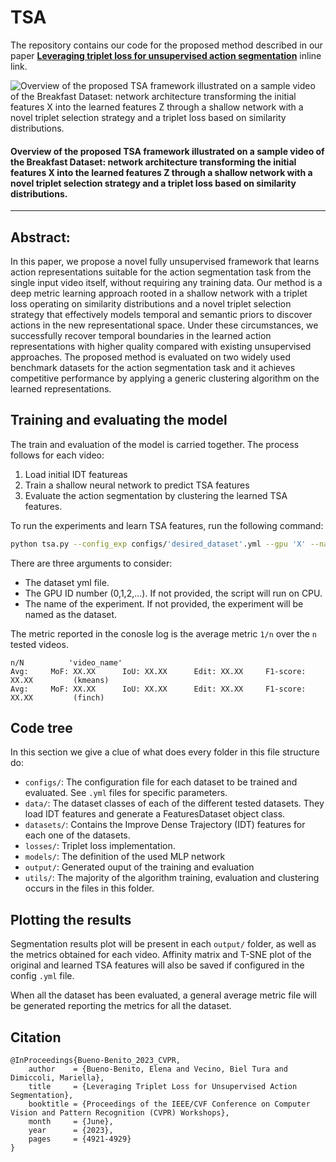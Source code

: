 # TSA
The repository contains our code for the proposed method described in our paper [**Leveraging triplet loss for unsupervised action segmentation**](https://arxiv.org/abs/2304.06403) inline link.
  
![Overview of the proposed TSA framework illustrated on a sample video of the Breakfast Dataset: network architecture transforming the initial features X into the learned features Z through a shallow network with a novel triplet selection strategy and a triplet loss based on similarity distributions.](/figures/frameworkdef.jpg)
#### Overview of the proposed TSA framework illustrated on a sample video of the Breakfast Dataset: network architecture transforming the initial features X into the learned features Z through a shallow network with a novel triplet selection strategy and a triplet loss based on similarity distributions.

-----

## Abstract:
In this paper, we propose a novel fully unsupervised framework that learns action representations suitable for the action segmentation task from the single input video itself, without requiring any training data. Our method is a deep metric learning approach rooted in a shallow network with a triplet loss operating on similarity distributions and a novel triplet selection strategy that effectively models temporal and semantic priors to discover actions in the new representational space. Under these circumstances, we successfully recover temporal boundaries in the learned action representations with higher quality compared with existing unsupervised approaches. The proposed method is evaluated on two widely used benchmark datasets for the action segmentation task and it achieves competitive performance by applying a generic clustering algorithm on the learned representations.

## Training and evaluating the model
The train and evaluation of the model is carried together. The process follows for each video:
1. Load initial IDT featureas
2. Train a shallow neural network to predict TSA features
3. Evaluate the action segmentation by clustering the learned TSA features.

To run the experiments and learn TSA features, run the following command:

```bash
python tsa.py --config_exp configs/'desired_dataset'.yml --gpu 'X' --name 'experiment_name'
```

There are three arguments to consider:
* The dataset yml file.
* The GPU ID number (0,1,2,...). If not provided, the script will run on CPU.
* The name of the experiment. If not provided, the experiment will be named as the dataset.

The metric reported in the conosle log is the average metric `1/n` over the `n` tested videos.
```
n/N          'video_name'
Avg:     MoF: XX.XX      IoU: XX.XX      Edit: XX.XX     F1-score: XX.XX         (kmeans)
Avg:     MoF: XX.XX      IoU: XX.XX      Edit: XX.XX     F1-score: XX.XX         (finch)
```

## Code tree
In this section we give a clue of what does every folder in this file structure do: 
* `configs/`: The configuration file for each dataset to be trained and evaluated. See `.yml` files for specific parameters.
* `data/`: The dataset classes of each of the different tested datasets. They load IDT features and generate a FeaturesDataset object class.
* `datasets/`: Contains the Improve Dense Trajectory (IDT) features for each one of the datasets.
* `losses/`: Triplet loss implementation.
* `models/`: The definition of the used MLP network
* `output/`: Generated ouput of the training and evaluation 
* `utils/`: The majority of the algorithm training, evaluation and clustering occurs in the files in this folder.


## Plotting the results
Segmentation results plot will be present in each `output/` folder, as well as the metrics obtained for each video. Affinity matrix and T-SNE plot of the original and learned TSA features will also be saved if configured in the config `.yml` file.

When all the dataset has been evaluated, a general average metric file will be generated reporting the metrics for all the dataset.

## Citation
```
@InProceedings{Bueno-Benito_2023_CVPR,
    author    = {Bueno-Benito, Elena and Vecino, Biel Tura and Dimiccoli, Mariella},
    title     = {Leveraging Triplet Loss for Unsupervised Action Segmentation},
    booktitle = {Proceedings of the IEEE/CVF Conference on Computer Vision and Pattern Recognition (CVPR) Workshops},
    month     = {June},
    year      = {2023},
    pages     = {4921-4929}
}
```
